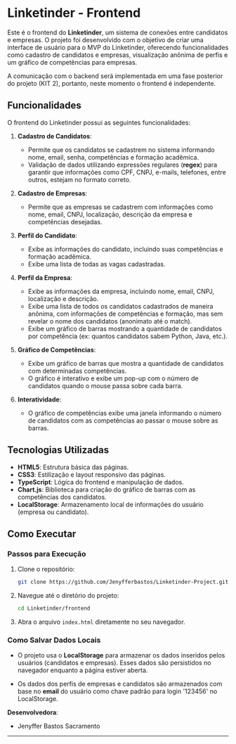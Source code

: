 # Linketinder - Frontend

Este é o frontend do **Linketinder**, um sistema de conexões entre candidatos e empresas. O projeto foi desenvolvido com o objetivo de criar uma interface de usuário para o MVP do Linketinder, oferecendo funcionalidades como cadastro de candidatos e empresas, visualização anônima de perfis e um gráfico de competências para empresas. 

A comunicação com o backend será implementada em uma fase posterior do projeto (KIT 2), portanto, neste momento o frontend é independente.

## Funcionalidades

O frontend do Linketinder possui as seguintes funcionalidades:

1. **Cadastro de Candidatos**:
   - Permite que os candidatos se cadastrem no sistema informando nome, email, senha, competências e formação acadêmica.
   - Validação de dados utilizando expressões regulares (**regex**) para garantir que informações como CPF, CNPJ, e-mails, telefones, entre outros, estejam no formato correto.

   
2. **Cadastro de Empresas**:
   - Permite que as empresas se cadastrem com informações como nome, email, CNPJ, localização, descrição da empresa e competências desejadas.

3. **Perfil do Candidato**:
   - Exibe as informações do candidato, incluindo suas competências e formação acadêmica.
   - Exibe uma lista de todas as vagas cadastradas.

4. **Perfil da Empresa**:
   - Exibe as informações da empresa, incluindo nome, email, CNPJ, localização e descrição.
   - Exibe uma lista de todos os candidatos cadastrados de maneira anônima, com informações de competências e formação, mas sem revelar o nome dos candidatos (anonimato até o match).
   - Exibe um gráfico de barras mostrando a quantidade de candidatos por competência (ex: quantos candidatos sabem Python, Java, etc.).

5. **Gráfico de Competências**:
   - Exibe um gráfico de barras que mostra a quantidade de candidatos com determinadas competências.
   - O gráfico é interativo e exibe um pop-up com o número de candidatos quando o mouse passa sobre cada barra.

6. **Interatividade**:
   - O gráfico de competências exibe uma janela informando o número de candidatos com as competências ao passar o mouse sobre as barras.

## Tecnologias Utilizadas

- **HTML5**: Estrutura básica das páginas.
- **CSS3**: Estilização e layout responsivo das páginas.
- **TypeScript**: Lógica do frontend e manipulação de dados.
- **Chart.js**: Biblioteca para criação do gráfico de barras com as competências dos candidatos.
- **LocalStorage**: Armazenamento local de informações do usuário (empresa ou candidato).

## Como Executar
  
### Passos para Execução

1. Clone o repositório:
   ```bash
   git clone https://github.com/Jenyfferbastos/Linketinder-Project.git
   ```
   
2. Navegue até o diretório do projeto:
   ```bash
   cd Linketinder/frontend
   ```

3. Abra o arquivo `index.html` diretamente no seu navegador.


### Como Salvar Dados Locais

- O projeto usa o **LocalStorage** para armazenar os dados inseridos pelos usuários (candidatos e empresas). Esses dados são persistidos no navegador enquanto a página estiver aberta.
  
- Os dados dos perfis de empresas e candidatos são armazenados com base no **email** do usuário como chave padrão para login '123456' no LocalStorage.



**Desenvolvedora**:
- Jenyffer Bastos Sacramento

---